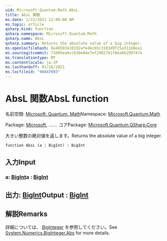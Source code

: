 ```yaml
---
uid: Microsoft.Quantum.Math.AbsL
title: AbsL 関数
ms.date: 1/23/2021 12:00:00 AM
ms.topic: article
qsharp.kind: function
qsharp.namespace: Microsoft.Quantum.Math
qsharp.name: AbsL
qsharp.summary: Returns the absolute value of a big integer.
ms.openlocfilehash: 6e46593410192afe4bcb5c3103d9f25a31160ea1
ms.sourcegitcommit: 71605ea9cc630e84e7ef29027e1f0ea06299747e
ms.translationtype: MT
ms.contentlocale: ja-JP
ms.lasthandoff: 01/26/2021
ms.locfileid: "98847693"
---
```

# <a name="absl-function"></a><span data-ttu-id="bae23-102">AbsL 関数</span><span class="sxs-lookup"><span data-stu-id="bae23-102">AbsL function</span></span>

<span data-ttu-id="bae23-103">名前空間: [Microsoft. Quantum. Math](xref:Microsoft.Quantum.Math)</span><span class="sxs-lookup"><span data-stu-id="bae23-103">Namespace: [Microsoft.Quantum.Math](xref:Microsoft.Quantum.Math)</span></span>

<span data-ttu-id="bae23-104">Package: [Microsoft.](https://nuget.org/packages/Microsoft.Quantum.QSharp.Core) ....... コア</span><span class="sxs-lookup"><span data-stu-id="bae23-104">Package: [Microsoft.Quantum.QSharp.Core](https://nuget.org/packages/Microsoft.Quantum.QSharp.Core)</span></span>


<span data-ttu-id="bae23-105">大きい整数の絶対値を返します。</span><span class="sxs-lookup"><span data-stu-id="bae23-105">Returns the absolute value of a big integer.</span></span>

```qsharp
function AbsL (a : BigInt) : BigInt
```


## <a name="input"></a><span data-ttu-id="bae23-106">入力</span><span class="sxs-lookup"><span data-stu-id="bae23-106">Input</span></span>

### <a name="a--bigint"></a><span data-ttu-id="bae23-107">a: [BigInt](xref:microsoft.quantum.lang-ref.bigint)</span><span class="sxs-lookup"><span data-stu-id="bae23-107">a : [BigInt](xref:microsoft.quantum.lang-ref.bigint)</span></span>





## <a name="output--bigint"></a><span data-ttu-id="bae23-108">出力: [BigInt](xref:microsoft.quantum.lang-ref.bigint)</span><span class="sxs-lookup"><span data-stu-id="bae23-108">Output : [BigInt](xref:microsoft.quantum.lang-ref.bigint)</span></span>



## <a name="remarks"></a><span data-ttu-id="bae23-109">解説</span><span class="sxs-lookup"><span data-stu-id="bae23-109">Remarks</span></span>

<span data-ttu-id="bae23-110">詳細については、 [BigInteger](https://docs.microsoft.com/dotnet/api/system.numerics.biginteger.abs) を参照してください。</span><span class="sxs-lookup"><span data-stu-id="bae23-110">See [System.Numerics.BigInteger.Abs](https://docs.microsoft.com/dotnet/api/system.numerics.biginteger.abs) for more details.</span></span>